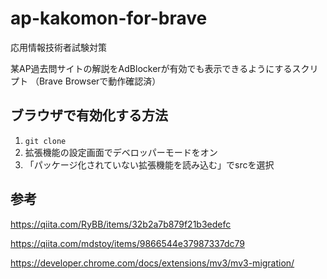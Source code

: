 # ap-kakomon-for-brave

応用情報技術者試験対策

某AP過去問サイトの解説をAdBlockerが有効でも表示できるようにするスクリプト
（Brave Browserで動作確認済）

## ブラウザで有効化する方法

1. `git clone`
2. 拡張機能の設定画面でデベロッパーモードをオン
3. 「パッケージ化されていない拡張機能を読み込む」でsrcを選択

## 参考

https://qiita.com/RyBB/items/32b2a7b879f21b3edefc

https://qiita.com/mdstoy/items/9866544e37987337dc79

https://developer.chrome.com/docs/extensions/mv3/mv3-migration/
